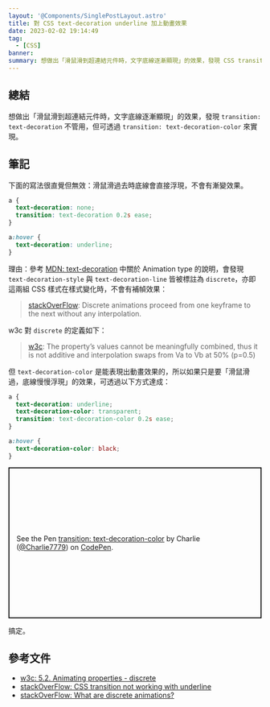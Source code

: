 ```yaml
---
layout: '@Components/SinglePostLayout.astro'
title: 對 CSS text-decoration underline 加上動畫效果
date: 2023-02-02 19:14:49
tag:
  - [CSS]
banner:
summary: 想做出「滑鼠滑到超連結元件時，文字底線逐漸顯現」的效果，發現 CSS transition text-decoration 不管用，但可透過 transition text-decoration-color 來實現。
---
```


## 總結

想做出「滑鼠滑到超連結元件時，文字底線逐漸顯現」的效果，發現 `transition: text-decoration` 不管用，但可透過 `transition: text-decoration-color` 來實現。

## 筆記

下面的寫法很直覺但無效：滑鼠滑過去時底線會直接浮現，不會有漸變效果。

```css
a {
  text-decoration: none;
  transition: text-decoration 0.2s ease;
}

a:hover {
  text-decoration: underline;
}
```

理由：參考 [MDN: text-decoration](https://developer.mozilla.org/en-US/docs/Web/CSS/text-decoration) 中關於 Animation type 的說明，會發現 `text-decoration-style` 與 `text-decoration-line` 皆被標註為 `discrete`，亦即這兩組 CSS 樣式在樣式變化時，不會有補幀效果：

> [stackOverFlow](https://stackoverflow.com/questions/44510663/what-are-discrete-animations): Discrete animations proceed from one keyframe to the next without any interpolation.

w3c 對 `discrete` 的定義如下：

> [w3c](https://www.w3.org/TR/web-animations-1/#discrete): The property’s values cannot be meaningfully combined, thus it is not additive and interpolation swaps from Va to Vb at 50% (p=0.5)

但 `text-decoration-color` 是能表現出動畫效果的，所以如果只是要「滑鼠滑過，底線慢慢浮現」的效果，可透過以下方式達成：

```css
a {
  text-decoration: underline;
  text-decoration-color: transparent;
  transition: text-decoration-color 0.2s ease;
}

a:hover {
  text-decoration-color: black;
}
```

<p class="codepen" data-height="300" data-theme-id="dark" data-default-tab="css,result" data-slug-hash="OJwrypv" data-user="Charlie7779" style="height: 300px; box-sizing: border-box; display: flex; align-items: center; justify-content: center; border: 2px solid; margin: 1em 0; padding: 1em;">
  <span>See the Pen <a href="https://codepen.io/Charlie7779/pen/OJwrypv">
  transition: text-decoration-color</a> by Charlie (<a href="https://codepen.io/Charlie7779">@Charlie7779</a>)
  on <a href="https://codepen.io">CodePen</a>.</span>
</p>
<script async src="https://cpwebassets.codepen.io/assets/embed/ei.js"></script>

搞定。

## 參考文件

- [w3c: 5.2. Animating properties - discrete](https://www.w3.org/TR/web-animations-1/#discrete)
- [stackOverFlow: CSS transition not working with underline](https://stackoverflow.com/questions/30352431/css-transition-not-working-with-underline)
- [stackOverFlow: What are discrete animations?](https://stackoverflow.com/questions/44510663/what-are-discrete-animations)
